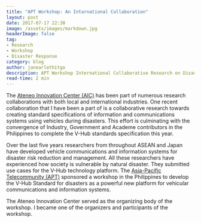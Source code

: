 ```yaml
---
title: "APT Workshop: An Intarnational Collaboration"
layout: post
date: 2017-07-17 22:30
image: /assets/images/markdown.jpg
headerImage: false
tag:
- Research
- Workshop
- Disaster Response
category: blog
author: janearlethitgo
description: APT Workshop International Collaborative Research on Disaster Response Model Using Vehicle Communication
read-time: 2 min
---
```



The [Ateneo Innovation Center (AIC)](https://www.ateneoinnovation.org/) has been part of numerous research collaborations with both local and international industries. One recent collaboration that I have been a part of is a collaborative research towards creating standard specifications of information and communications systems using vehicles during disasters.  This effort is culminating with the convergence of Industry, Government and Academe contributors in the Philippines to complete the V-Hub standards specification this year.

Over the last five years researchers from throughout ASEAN and Japan have developed vehicle communications and information systems for disaster risk reduction and management. All these researchers have experienced how society is vulnerable by natural disaster. They submitted use cases for the V-Hub technology platform. The [Asia-Pacific Telecommunity (APT)](https://www.apt.int/) sponsored a workshop in the Philippines to develop the  V-Hub Standard for disasters as a powerful new platform for vehicular communications and information systems.

The Ateneo Innovation Center served as the organizing body of the workshop. I became one of the organizers and participants of the workshop.
